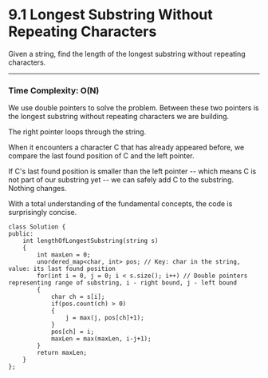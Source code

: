 # 9.1 Longest Substring Without Repeating Characters



Given a string, find the length of the longest substring without repeating characters.


---

### Time Complexity: O(N) 


We use double pointers to solve the problem. Between these two pointers is the longest substring without repeating characters we are building.

The right pointer loops through the string. 

When it encounters a character C that has already appeared before, we compare the last found position of C and the left pointer. 

If C's last found position is smaller than the left pointer -- which means C is not part of our substring yet -- we can safely add C to the substring. Nothing changes. 


With a total understanding of the fundamental concepts, the code is surprisingly concise.


```
class Solution {
public:
    int lengthOfLongestSubstring(string s) 
    {
        int maxLen = 0;
        unordered_map<char, int> pos; // Key: char in the string, value: its last found position
        for(int i = 0, j = 0; i < s.size(); i++) // Double pointers representing range of substring, i - right bound, j - left bound
        {
            char ch = s[i]; 
            if(pos.count(ch) > 0)
            {
                j = max(j, pos[ch]+1);
            }
            pos[ch] = i;
            maxLen = max(maxLen, i-j+1);
        }
        return maxLen;
    }
};
```


